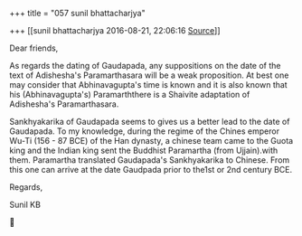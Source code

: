 +++
title = "057 sunil bhattacharjya"

+++
[[sunil bhattacharjya	2016-08-21, 22:06:16 [Source](https://groups.google.com/g/bvparishat/c/NPcHTRNM0Hk)]]



Dear friends,  
  
As regards the dating of Gaudapada, any suppositions on the date of the text of Adishesha's Paramarthasara will be a weak proposition. At best one may consider that Abhinavagupta's time is known and it is also known that his (Abhinavagupta's) Paramarththere is a Shaivite adaptation of Adishesha's Paramarthasara.  
  

Sankhyakarika of Gaudapada seems to gives us a better lead to the date of Gaudapada. To my knowledge, during the regime of the Chines emperor Wu-Ti (156 - 87 BCE) of the Han dynasty, a chinese team came to the Guota king and the Indian king sent the Buddhist Paramartha (from Ujjain).with them. Paramartha translated Gaudapada's Sankhyakarika to Chinese. From this one can arrive at the date Gaudpada prior to the1st or 2nd century BCE.  
  

Regards,  

Sunil KB  



